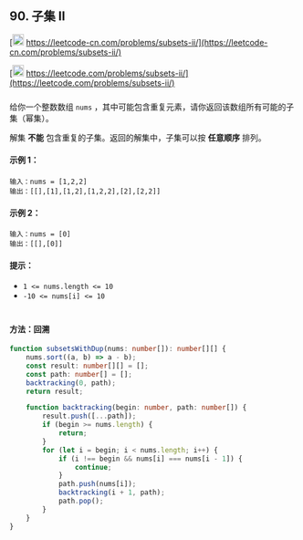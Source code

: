 ## 90. 子集 II

[<img src="https://static.leetcode-cn.com/cn-mono-assets/production/assets/logo-dark-cn.c42314a8.svg" height="20" /> https://leetcode-cn.com/problems/subsets-ii/](https://leetcode-cn.com/problems/subsets-ii/)

[<img src="https://assets.leetcode.com/static_assets/public/webpack_bundles/images/logo-dark.e99485d9b.svg" height="20"/> https://leetcode.com/problems/subsets-ii/](https://leetcode.com/problems/subsets-ii/)

###

给你一个整数数组 `nums` ，其中可能包含重复元素，请你返回该数组所有可能的子集（幂集）。

解集 **不能** 包含重复的子集。返回的解集中，子集可以按 **任意顺序** 排列。

#### 示例 1：

```
输入：nums = [1,2,2]
输出：[[],[1],[1,2],[1,2,2],[2],[2,2]]
```

#### 示例 2：

```
输入：nums = [0]
输出：[[],[0]]
```

#### 提示：

-   `1 <= nums.length <= 10`
-   `-10 <= nums[i] <= 10`

#

#### 方法：回溯

```ts
function subsetsWithDup(nums: number[]): number[][] {
    nums.sort((a, b) => a - b);
    const result: number[][] = [];
    const path: number[] = [];
    backtracking(0, path);
    return result;

    function backtracking(begin: number, path: number[]) {
        result.push([...path]);
        if (begin >= nums.length) {
            return;
        }
        for (let i = begin; i < nums.length; i++) {
            if (i !== begin && nums[i] === nums[i - 1]) {
                continue;
            }
            path.push(nums[i]);
            backtracking(i + 1, path);
            path.pop();
        }
    }
}
```
